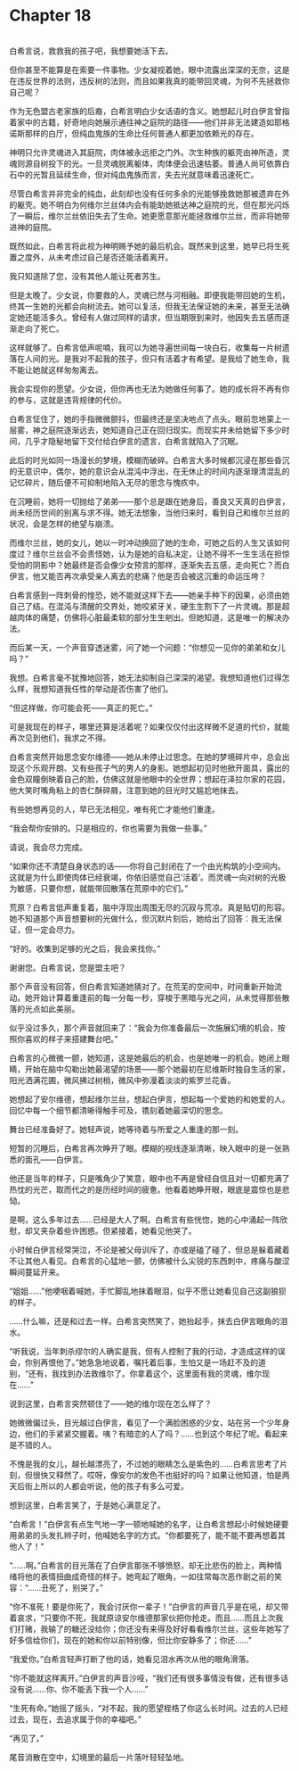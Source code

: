 # Chapter 18

<br>
白希言说，救救我的孩子吧，我想要她活下去。

但你甚至不能算是在索要一件事物。少女凝视着她，眼中流露出深深的无奈，这是在违反世界的法则，违反树的法则，而且如果我真的能带回灵魂，为何不先拯救你自己呢？

作为无色盟古老家族的后裔，白希言明白少女话语的含义。她想起儿时白伊言曾指着家中的古籍，好奇地向她展示通往神之庭院的路径——他们并非无法建造如耶格诺斯那样的白厅，但纯血鬼族的生命比任何普通人都更加依赖光的存在。

神明只允许灵魂进入其庭院，肉体被永远拒之门外。次生种族的躯壳由神所造，灵魂则源自树投下的光。一旦灵魂脱离躯体，肉体便会迅速枯萎。普通人尚可依靠白石中的光暂且延续生命，但对纯血鬼族而言，失去光就意味着迅速死亡。

尽管白希言并非完全的纯血，此刻却也没有任何多余的光能够挽救她那被遗弃在外的躯壳。她不明白为何维尔兰丝体内会有能助她抵达神之庭院的光，但在那光闪烁了一瞬后，维尔兰丝依旧失去了生命。她更愿意那光能拯救维尔兰丝，而非将她带进神的庭院。

既然如此，白希言将此视为神明赐予她的最后机会。既然来到这里，她早已将生死置之度外，从未考虑过自己是否还能活着离开。

我只知道除了您，没有其他人能让死者苏生。

但是太晚了。少女说，你要救的人，灵魂已然与河相融。即便我能带回她的生机，终其一生她的光都会向树流去。她可以复活，但我无法保证她的未来，甚至无法确定她还能活多久。曾经有人做过同样的请求，但当期限到来时，他因失去五感而逐渐走向了死亡。

这样就够了。白希言低声呢喃，我可以为她寻遍世间每一块白石，收集每一片树遗落在人间的光。是我对不起我的孩子，但只有活着才有希望。是我给了她生命，我不能让她就这样匆匆离去。

我会实现你的愿望。少女说，但你再也无法为她做任何事了。她的成长将不再有你的参与，这就是违背规律的代价。

白希言怔住了，她的手指微微颤抖，但最终还是坚决地点了点头。眼前忽地蒙上一层雾，神之庭院逐渐远去，她知道自己正在回归现实。而现实并未给她留下多少时间，几乎才隐秘地留下交付给白伊言的遗言，白希言就陷入了沉眠。

此后的时光如同一场漫长的梦境，模糊而破碎。白希言大多时候都沉浸在那些昏沉的无意识中，偶尔，她的意识会从混沌中浮出，在无休止的时间内逐渐理清混乱的记忆碎片，随后便不可抑制地陷入无尽的思念与愧疚中。

在沉睡前，她将一切抛给了弟弟——那个总是跟在她身后，善良又天真的白伊言，尚未经历世间的别离与求不得。她无法想象，当他归来时，看到自己和维尔兰丝的状况，会是怎样的绝望与崩溃。

而维尔兰丝，她的女儿，她以一时冲动换回了她的生命，可她之后的人生又该如何度过？维尔兰丝会不会责怪她，认为是她的自私决定，让她不得不一生生活在担惊受怕的阴影中？她最终是否会像少女预言的那样，逐渐失去五感，走向死亡？而白伊言，他又能否再次承受亲人离去的悲痛？他是否会被这沉重的命运压垮？

白希言感到一阵刺骨的惶恐，她不能就这样下去——她亲手种下的因果，必须由她自己了结。在混沌与清醒的交界处，她咬紧牙关，硬生生割下了一片灵魂。那是超越肉体的痛楚，仿佛将心脏最柔软的部分生生剜出。但她知道，这是唯一的解决办法。

而后某一天，一个声音穿透迷雾，问了她一个问题：“你想见一见你的弟弟和女儿吗？”

我想。白希言毫不犹豫地回答，她无法抑制自己深深的渴望。我想知道他们过得怎么样，我想知道我任性的举动是否伤害了他们。

“但这样做，你可能会死——真正的死亡。”

可是我现在的样子，哪里还算是活着呢？如果仅仅付出这样微不足道的代价，就能再次见到他们，我求之不得。

白希言突然开始思念安尔维德——她从未停止过思念。在她的梦境碎片中，总会出现这个乐观开朗、又有些孩子气的男人的身影。她想起初见时他掀开面具，露出的金色双瞳倒映着自己的脸，仿佛这就是他眼中的全世界；想起在泽拉尔家的花园，他大笑时嘴角粘上的杏仁酥碎屑，注意到她的目光时又尴尬地抹去。

有些她想再见的人，早已无法相见，唯有死亡才能他们重逢。

“我会帮你安排的。只是相应的，你也需要为我做一些事。”

请说，我会尽力完成。

“如果你还不清楚自身状态的话——你将自己封闭在了一个由光构筑的小空间内。这就是为什么即使肉体已经衰竭，你依旧感觉自己‘活着’。而灵魂一向对树的光极为敏感，只要你想，就能带回散落在荒原中的它们。”

荒原？白希言低声重复着，脑中浮现出周围无尽的沉寂与荒凉。真是贴切的形容。她不知道那个声音想要树的光做什么，但沉默片刻后，她给出了回答：我无法保证，但一定会尽力。

“好的。收集到足够的光之后，我会来找你。”

谢谢您。白希言说，您是盟主吧？

那个声音没有回答，但白希言知道她猜对了。在荒芜的空间中，时间重新开始流动。她开始计算着重逢前的每一分每一秒，穿梭于黑暗与光之间，从未觉得那些散落的光点如此美丽。

似乎没过多久，那个声音就回来了：“我会为你准备最后一次施展幻境的机会，按照你喜欢的样子来搭建舞台吧。”

白希言的心微微一颤，她知道，这是她最后的机会，也是她唯一的机会。她闭上眼睛，开始在脑中勾勒出她最渴望的场景——那个她最初在尼维斯时独自生活的家，阳光洒满花圃，微风拂过树梢，微风中弥漫着淡淡的紫罗兰花香。

她想起了安尔维德，想起维尔兰丝，想起白伊言，想起每一个爱她的和她爱的人。回忆中每一个细节都清晰得触手可及，镌刻着她最深切的思念。

舞台已经准备好了。她轻声说，她等待着与所爱之人重逢的那一刻。

短暂的沉睡后，白希言再次睁开了眼。模糊的视线逐渐清晰，映入眼中的是一张熟悉的面孔——白伊言。

他还是当年的样子，只是嘴角少了笑意，眼中也不再是曾经自信且对一切都充满了热忱的光芒，取而代之的是历经时间的疲惫。他看着她睁开眼，眼底是震惊也是悲恸。

是啊，这么多年过去……已经是大人了啊。白希言有些恍惚，她的心中涌起一阵欣慰，却又夹杂着些许困惑。但紧接着，她看见他哭了。

小时候白伊言经常哭泣，不论是被父母训斥了，亦或是磕了碰了，但总是躲着藏着不让其他人看见。白希言的心猛地一颤，仿佛被什么尖锐的东西刺中，疼痛与酸涩瞬间蔓延开来。

“姐姐……”他哽咽着喊她，手忙脚乱地抹着眼泪，似乎不愿让她看见自己这副狼狈的样子。

……什么嘛，还是和过去一样。白希言突然笑了，她抬起手，抹去白伊言眼角的泪水。

“听我说，当年刺杀缪尔的人确实是我，但有人控制了我的行动，才造成这样的误会，你别再恨他了。”她急急地说着，嘱托着后事，生怕又是一场赶不及的道别，“还有，我找到办法救维尔了。你拿着这个，这里面有我的灵魂，维尔现在……”

说到这里，白希言突然顿住了——她的维尔现在怎么样了？

她微微偏过头，目光越过白伊言，看见了一个满脸困惑的少女，站在另一个少年身边，他们的手紧紧交握着。咦？有暗恋的人了吗？……也到这个年纪了呢。看起来是不错的人。

不愧是我的女儿，越长越漂亮了，不过她的眼睛怎么是紫色的……白希言思考了片刻，但很快又释然了。哎呀，像安尔的发色不也挺好的吗？如果让他知道，怕是两天后街上所以的人都会听说，他的孩子有多么可爱。

想到这里，白希言笑了，于是她心满意足了。

“白希言！”白伊言有点生气地一字一顿地喊她的名字，让白希言想起小时候她硬要用弟弟的头发扎辫子时，他喊她名字的方式。“你都要死了，能不能不要再想着其他人了！”

“……啊。”白希言的目光落在了白伊言那张不够愤怒，却无比悲伤的脸上，两种情绪将他的表情扭曲成奇怪的样子。她弯起了眼角，一如往常每次恶作剧之前的笑容：“……丑死了，别哭了。”

“你不准死！要是你死了，我会讨厌你一辈子！”白伊言的声音几乎是在吼，却又带着哀求，“只要你不死，我就原谅安尔维德那家伙把你抢走。而且……而且上次我们打赌，我输了的糖还没给你；你还没有来得及好好看看维尔兰丝，这些年她写了好多信给你们，现在的她和你以前特别像，但比你安静多了；你还……”

“我爱你。”白希言轻声打断了他的话，她看见泪水再次从他的眼角滑落。

“你不能就这样离开。”白伊言的声音沙哑，“我们还有很多事情没有做，还有很多话没有说……你、你不能丢下我一个人……”

“生死有命。”她摇了摇头，“对不起，我的愿望桎梏了你这么长时间。过去的人已经过去，现在，去追求属于你的幸福吧。”

“再见了。”

尾音消散在空中，幻境里的最后一片落叶轻轻坠地。
